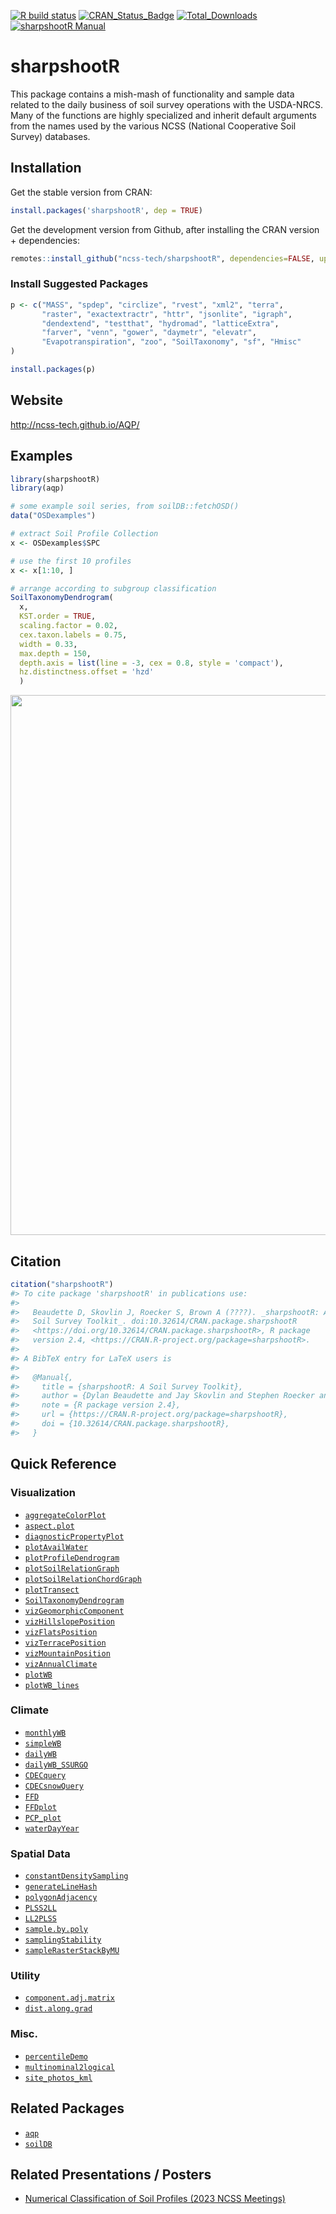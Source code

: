 
[![R build
status](https://github.com/ncss-tech/sharpshootR/workflows/R-CMD-check/badge.svg)](https://github.com/ncss-tech/sharpshootR/actions)
[![CRAN_Status_Badge](http://www.r-pkg.org/badges/version/sharpshootR)](http://cran.r-project.org/web/packages/sharpshootR)
[![Total_Downloads](http://cranlogs.r-pkg.org/badges/grand-total/sharpshootR)](https://cran.r-project.org/package=sharpshootR)
[![sharpshootR
Manual](https://img.shields.io/badge/docs-HTML-informational)](http://ncss-tech.github.io/sharpshootR/)

# sharpshootR

This package contains a mish-mash of functionality and sample data
related to the daily business of soil survey operations with the
USDA-NRCS. Many of the functions are highly specialized and inherit
default arguments from the names used by the various NCSS (National
Cooperative Soil Survey) databases.

## Installation

Get the stable version from CRAN:

``` r
install.packages('sharpshootR', dep = TRUE)
```

Get the development version from Github, after installing the CRAN
version + dependencies:

``` r
remotes::install_github("ncss-tech/sharpshootR", dependencies=FALSE, upgrade=FALSE, build=FALSE)
```

### Install Suggested Packages

``` r
p <- c("MASS", "spdep", "circlize", "rvest", "xml2", "terra", 
       "raster", "exactextractr", "httr", "jsonlite", "igraph", 
       "dendextend", "testthat", "hydromad", "latticeExtra", 
       "farver", "venn", "gower", "daymetr", "elevatr", 
       "Evapotranspiration", "zoo", "SoilTaxonomy", "sf", "Hmisc"
)

install.packages(p)
```

## Website

<http://ncss-tech.github.io/AQP/>

## Examples

``` r
library(sharpshootR)
library(aqp)

# some example soil series, from soilDB::fetchOSD()
data("OSDexamples")

# extract Soil Profile Collection
x <- OSDexamples$SPC

# use the first 10 profiles
x <- x[1:10, ]

# arrange according to subgroup classification
SoilTaxonomyDendrogram(
  x, 
  KST.order = TRUE,
  scaling.factor = 0.02,
  cex.taxon.labels = 0.75,
  width = 0.33, 
  max.depth = 150, 
  depth.axis = list(line = -3, cex = 0.8, style = 'compact'),
  hz.distinctness.offset = 'hzd'
  )
```

<img src="man/figures/README-unnamed-chunk-5-1.png" width="864" style="display: block; margin: auto;" />

## Citation

``` r
citation("sharpshootR")
#> To cite package 'sharpshootR' in publications use:
#> 
#>   Beaudette D, Skovlin J, Roecker S, Brown A (????). _sharpshootR: A
#>   Soil Survey Toolkit_. doi:10.32614/CRAN.package.sharpshootR
#>   <https://doi.org/10.32614/CRAN.package.sharpshootR>, R package
#>   version 2.4, <https://CRAN.R-project.org/package=sharpshootR>.
#> 
#> A BibTeX entry for LaTeX users is
#> 
#>   @Manual{,
#>     title = {sharpshootR: A Soil Survey Toolkit},
#>     author = {Dylan Beaudette and Jay Skovlin and Stephen Roecker and Andrew Brown},
#>     note = {R package version 2.4},
#>     url = {https://CRAN.R-project.org/package=sharpshootR},
#>     doi = {10.32614/CRAN.package.sharpshootR},
#>   }
```

## Quick Reference

### Visualization

- [`aggregateColorPlot`](http://ncss-tech.github.io/sharpshootR/reference/aggregateColorPlot.html)
- [`aspect.plot`](http://ncss-tech.github.io/sharpshootR/reference/aspect.plot.html)
- [`diagnosticPropertyPlot`](http://ncss-tech.github.io/sharpshootR/reference/diagnosticPropertyPlot.html)
- [`plotAvailWater`](http://ncss-tech.github.io/sharpshootR/reference/plotAvailWater.html)
- [`plotProfileDendrogram`](http://ncss-tech.github.io/sharpshootR/reference/plotProfileDendrogram.html)
- [`plotSoilRelationGraph`](http://ncss-tech.github.io/sharpshootR/reference/plotSoilRelationGraph.html)
- [`plotSoilRelationChordGraph`](http://ncss-tech.github.io/sharpshootR/reference/plotSoilRelationChordGraph.html)
- [`plotTransect`](http://ncss-tech.github.io/sharpshootR/reference/plotTransect.html)
- [`SoilTaxonomyDendrogram`](http://ncss-tech.github.io/sharpshootR/reference/SoilTaxonomyDendrogram.html)
- [`vizGeomorphicComponent`](http://ncss-tech.github.io/sharpshootR/reference/vizHillslopePosition.html)
- [`vizHillslopePosition`](http://ncss-tech.github.io/sharpshootR/reference/vizHillslopePosition.html)
- [`vizFlatsPosition`](http://ncss-tech.github.io/sharpshootR/reference/vizFlatsPosition.html)
- [`vizTerracePosition`](http://ncss-tech.github.io/sharpshootR/reference/vizTerracePosition.html)
- [`vizMountainPosition`](http://ncss-tech.github.io/sharpshootR/reference/vizMountainPosition.html)
- [`vizAnnualClimate`](http://ncss-tech.github.io/sharpshootR/reference/vizAnnualClimate.html)
- [`plotWB`](http://ncss-tech.github.io/sharpshootR/reference/plotWB.html)
- [`plotWB_lines`](http://ncss-tech.github.io/sharpshootR/reference/plotWB_lines.html)

### Climate

- [`monthlyWB`](http://ncss-tech.github.io/sharpshootR/reference/monthlyWB.html)
- [`simpleWB`](http://ncss-tech.github.io/sharpshootR/reference/simpleWB.html)
- [`dailyWB`](http://ncss-tech.github.io/sharpshootR/reference/dailyWB.html)
- [`dailyWB_SSURGO`](http://ncss-tech.github.io/sharpshootR/reference/dailyWB_SSURGO.html)
- [`CDECquery`](http://ncss-tech.github.io/sharpshootR/reference/CDECquery.html)
- [`CDECsnowQuery`](http://ncss-tech.github.io/sharpshootR/reference/CDECsnowQuery.html)
- [`FFD`](http://ncss-tech.github.io/sharpshootR/reference/FFD.html)
- [`FFDplot`](http://ncss-tech.github.io/sharpshootR/reference/FFD.html)
- [`PCP_plot`](http://ncss-tech.github.io/sharpshootR/reference/PCP_plot.html)
- [`waterDayYear`](http://ncss-tech.github.io/sharpshootR/reference/waterDayYear.html)

### Spatial Data

- [`constantDensitySampling`](http://ncss-tech.github.io/sharpshootR/reference/constantDensitySampling.html)
- [`generateLineHash`](http://ncss-tech.github.io/sharpshootR/reference/generateLineHash.html)
- [`polygonAdjacency`](http://ncss-tech.github.io/sharpshootR/reference/polygonAdjacency.html)
- [`PLSS2LL`](http://ncss-tech.github.io/sharpshootR/reference/PLSS2LL.html)
- [`LL2PLSS`](http://ncss-tech.github.io/sharpshootR/reference/LL2PLSS.html)
- [`sample.by.poly`](http://ncss-tech.github.io/sharpshootR/reference/sample.by.poly.html)
- [`samplingStability`](http://ncss-tech.github.io/sharpshootR/reference/samplingStability.html)
- [`sampleRasterStackByMU`](http://ncss-tech.github.io/sharpshootR/reference/sampleRasterStackByMU.html)

### Utility

- [`component.adj.matrix`](http://ncss-tech.github.io/sharpshootR/reference/component.adj.matrix.html)
- [`dist.along.grad`](http://ncss-tech.github.io/sharpshootR/reference/dist.along.grad.html)

### Misc.

- [`percentileDemo`](http://ncss-tech.github.io/sharpshootR/reference/percentileDemo.html)
- [`multinominal2logical`](http://ncss-tech.github.io/sharpshootR/reference/multinominal2logical.html)
- [`site_photos_kml`](http://ncss-tech.github.io/sharpshootR/reference/site_photos_kml.html)

## Related Packages

- [`aqp`](https://github.com/ncss-tech/aqp)
- [`soilDB`](https://github.com/ncss-tech/soilDB)

## Related Presentations / Posters

- [Numerical Classification of Soil Profiles (2023 NCSS
  Meetings)](https://ncss-tech.github.io/AQP/presentations/2023-NCSS-NCSP-poster.pdf)

